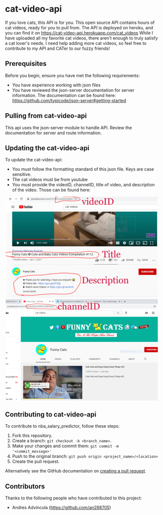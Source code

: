 # cat-video-api

If you love cats, this API is for you. This open source API contains hours of cat videos, ready for you to pull from. The API is deployed on heroku, and you can find it on https://cat-video-api.herokuapp.com/cat_videos 
While I have uploaded all my favorite cat videos, there aren't enough to truly satisfy a cat lover's needs. I need help adding more cat videos, so feel free to contribute to my API and CATer to our fuzzy friends!

## Prerequisites

Before you begin, ensure you have met the following requirements:
* You have experience working with json files
* You have reviewed the json-server documentation for server information. The documentation can be found here: https://github.com/typicode/json-server#getting-started

## Pulling from cat-video-api
This api uses the json-server module to handle API. Review the documentation for server and route information.

## Updating the cat-video-api

To update the cat-video-api: 
* You must follow the formatting standard of this json file. Keys are case sensitive.
* The cat videos must be from youtube
* You must provide the videoID, channelID, title of video, and description of the video. Those can be found here:

<div align="center">
  <img src="https://github.com/an288705/cat-video-api/blob/main/youtube%20information.jpg" width="500" title="hover text">
  <img src="https://github.com/an288705/cat-video-api/blob/main/channel%20information.jpg" width="500" title="hover text">
</div>

## Contributing to cat-video-api

To contribute to nba_salary_predictor, follow these steps:

1. Fork this repository.
2. Create a branch: `git checkout -b <branch_name>`.
3. Make your changes and commit them: `git commit -m '<commit_message>'`
4. Push to the original branch: `git push origin <project_name>/<location>`
5. Create the pull request.

Alternatively see the GitHub documentation on [creating a pull request](https://help.github.com/en/github/collaborating-with-issues-and-pull-requests/creating-a-pull-request).

## Contributors

Thanks to the following people who have contributed to this project:

* Andres Advincula (https://github.com/an288705)
